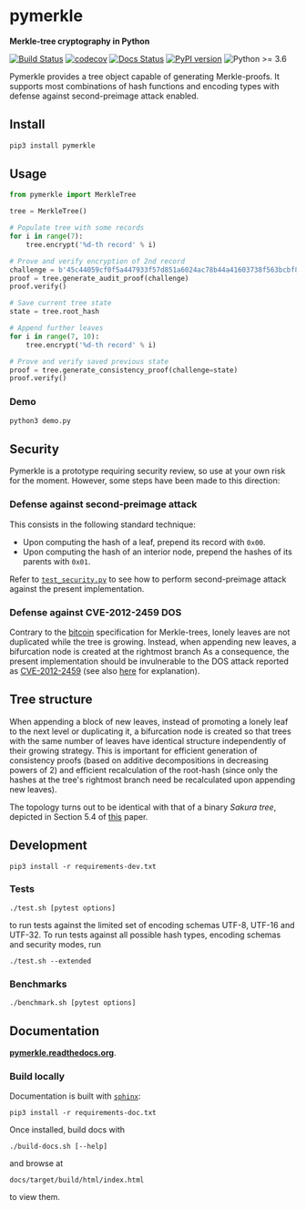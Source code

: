 # pymerkle

**Merkle-tree cryptography in Python**

[![Build Status](https://travis-ci.com/fmerg/pymerkle.svg?branch=master)](https://travis-ci.com/github/fmerg/pymerkle)
[![codecov](https://codecov.io/gh/fmerg/pymerkle/branch/master/graph/badge.svg)](https://codecov.io/gh/fmerg/pymerkle)
[![Docs Status](https://readthedocs.org/projects/pymerkle/badge/?version=latest)](http://pymerkle.readthedocs.org)
[![PyPI version](https://badge.fury.io/py/pymerkle.svg)](https://pypi.org/project/pymerkle/)
![Python >= 3.6](https://img.shields.io/badge/python-%3E%3D%203.6-blue.svg)

Pymerkle provides a tree object capable of generating Merkle-proofs. It
supports most combinations of hash functions and encoding types with defense
against second-preimage attack enabled.

## Install

```bash
pip3 install pymerkle
```

## Usage

```python
from pymerkle import MerkleTree

tree = MerkleTree()

# Populate tree with some records
for i in range(7):
    tree.encrypt('%d-th record' % i)

# Prove and verify encryption of 2nd record
challenge = b'45c44059cf0f5a447933f57d851a6024ac78b44a41603738f563bcbf83f35d20'
proof = tree.generate_audit_proof(challenge)
proof.verify()

# Save current tree state
state = tree.root_hash

# Append further leaves
for i in range(7, 10):
    tree.encrypt('%d-th record' % i)

# Prove and verify saved previous state
proof = tree.generate_consistency_proof(challenge=state)
proof.verify()
```

### Demo

```bash
python3 demo.py
```

## Security

Pymerkle is a prototype requiring security review, so use at your own risk for the moment.
However, some steps have been made to this direction:

### Defense against second-preimage attack

This consists in the following standard technique:

- Upon computing the hash of a leaf, prepend its record with `0x00`.
- Upon computing the hash of an interior node, prepend the hashes of its
  parents with `0x01`.

Refer to
[`test_security.py`](https://github.com/fmerg/pymerkle/blob/master/tests/test_security.py)
to see how to perform second-preimage attack against the present implementation.


### Defense against CVE-2012-2459 DOS

Contrary to the [bitcoin](https://en.bitcoin.it/wiki/Protocol_documentation#Merkle_Trees)
specification for Merkle-trees, lonely leaves are not duplicated while the tree is growing.
Instead, when appending new leaves, a bifurcation node is created at the rightmost branch
As a consequence, the present implementation should be
invulnerable to the DOS attack reported as
[CVE-2012-2459](https://nvd.nist.gov/vuln/detail/CVE-2012-2459) (see also
[here](https://github.com/bitcoin/bitcoin/blob/bccb4d29a8080bf1ecda1fc235415a11d903a680/src/consensus/merkle.cpp)
for explanation).

## Tree structure

When appending a block of new leaves, instead of promoting a lonely leaf to the
next level or duplicating it, a bifurcation node is created so that trees with
the same number of leaves have identical structure independently of their
growing strategy. This is important for efficient generation of consistency proofs
(based on additive decompositions in decreasing powers of 2) and efficient
recalculation of the root-hash (since only the hashes at the tree's rightmost
branch need be recalculated upon appending new leaves).

The topology turns out to be identical with that of a binary _Sakura tree_,
depicted in Section 5.4 of [this](https://keccak.team/files/Sakura.pdf) paper.

## Development

```commandline
pip3 install -r requirements-dev.txt
```

### Tests

```commandline
./test.sh [pytest options]
```

to run tests against the limited set of encoding schemas UTF-8, UTF-16 and
UTF-32. To run tests against all possible hash types, encoding schemas
and security modes, run

```commandline
./test.sh --extended
```

### Benchmarks

```commandline
./benchmark.sh [pytest options]
```

## Documentation

**[pymerkle.readthedocs.org](http://pymerkle.readthedocs.org/)**.

### Build locally

Documentation is built with
[`sphinx`](https://www.sphinx-doc.org/en/master/index.html):

```commandline
pip3 install -r requirements-doc.txt
```

Once installed, build docs with

```commandline
./build-docs.sh [--help]
```

and browse at

```
docs/target/build/html/index.html
```

to view them.
